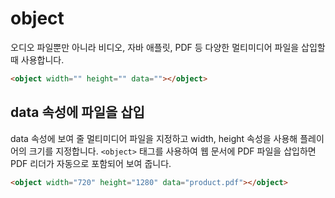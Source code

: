object
=============
오디오 파일뿐만 아니라 비디오, 자바 애플릿, PDF 등 다양한 멀티미디어 파일을 삽입할 때 사용합니다.

```html
<object width="" height="" data=""></object>
```

## data 속성에 파일을 삽입
data 속성에 보여 줄 멀티미디어 파일을 지정하고 width, height 속성을 사용해 플레이어의 크기를 지정합니다. `<object>` 태그를 사용하여 웹 문서에 PDF 파일을 삽입하면 PDF 리더가 자동으로 포함되어 보여 줍니다.

```html
<object width="720" height="1280" data="product.pdf"></object>
```